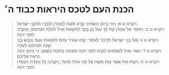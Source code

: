 # הכנת העם לטכס היראות כבוד ה׳

> ויקרא ט א: וַיְהִי בַּיּוֹם הַשְּׁמִינִי קָרָא מֹשֶׁה לְאַהֲרֹן וּלְבָנָיו וּלְזִקְנֵי יִשְׂרָאֵל.  
> ויקרא ט ב: וַיֹּאמֶר אֶל אַהֲרֹן קַח לְךָ עֵגֶל בֶּן בָּקָר לְחַטָּאת וְאַיִל לְעֹלָה תְּמִימִם; וְהַקְרֵב לִפְנֵי יְהוָה.  
> ויקרא ט ג: וְאֶל בְּנֵי יִשְׂרָאֵל תְּדַבֵּר לֵאמֹר:  קְחוּ שְׂעִיר עִזִּים לְחַטָּאת וְעֵגֶל וָכֶבֶשׂ בְּנֵי שָׁנָה תְּמִימִם לְעֹלָה.  
> ויקרא ט ד: וְשׁוֹר וָאַיִל לִשְׁלָמִים לִזְבֹּחַ לִפְנֵי יְהוָה וּמִנְחָה בְּלוּלָה בַשָּׁמֶן:  כִּי הַיּוֹם יְהוָה נִרְאָה אֲלֵיכֶם.  
> ויקרא ט ה: וַיִּקְחוּ אֵת אֲשֶׁר צִוָּה מֹשֶׁה אֶל פְּנֵי אֹהֶל מוֹעֵד; וַיִּקְרְבוּ כָּל הָעֵדָה וַיַּעַמְדוּ לִפְנֵי יְהוָה.  
